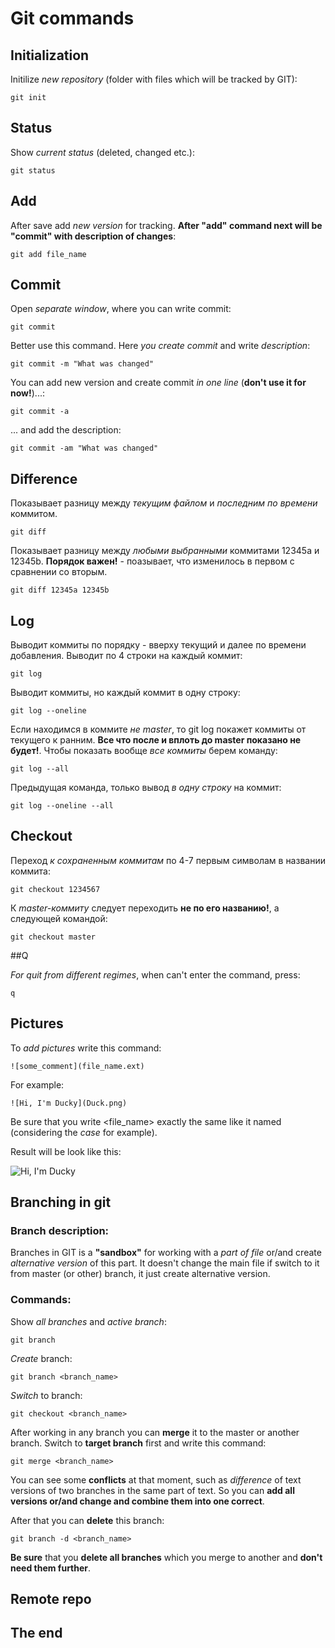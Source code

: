 # **Git commands**

## Initialization
Initilize *new repository* (folder with files which will be tracked by GIT):

    git init

## Status 
Show *current status* (deleted, changed etc.):

    git status

## Add
After save add *new version* for tracking. **After "add" command next will be "commit" with description of changes**:

    git add file_name

## Commit
Open *separate window*, where you can write commit:

    git commit

Better use this command. Here *you create commit* and write *description*:

    git commit -m "What was changed"

You can add new version and create commit *in one line* (__don't use it for now!__)...:
   
    git commit -a

... and add the description:
    
    git commit -am "What was changed"

## Difference
Показывает разницу между *текущим файлом* и *последним по времени* коммитом.

    git diff 

Показывает разницу между *любыми выбранными* коммитами 12345a и 12345b. **Порядок важен!** - поазывает, что изменилось в первом с сравнении со вторым.

    git diff 12345a 12345b

## Log
Выводит коммиты по порядку - вверху текущий и далее по времени добавления. Выводит по 4 строки на каждый коммит:

    git log

Выводит коммиты, но каждый коммит в одну строку:

    git log --oneline

Если находимся в коммите *не master*, то git log покажет коммиты от текущего к ранним. **Все что после и вплоть до master показано не будет!**. Чтобы показать вообще *все коммиты* берем команду:

    git log --all

Предыдущая команда, только вывод *в одну строку* на коммит:

    git log --oneline --all

## Checkout
Переход *к сохраненным коммитам* по 4-7 первым символам в названии коммита:

    git checkout 1234567

К *master-коммиту* следует переходить **не по его названию!**, а следующей командой:

    git checkout master

##Q

*For quit from different regimes*, when can't enter the command, press:

    q

## Pictures

To *add pictures* write this command:

    ![some_comment](file_name.ext)

For example:

    ![Hi, I'm Ducky](Duck.png)

Be sure that you write <file_name> exactly the same like it named (considering the *case* for example).

Result will be look like this:

![Hi, I'm Ducky](Duck.png)

## Branching in git

### Branch description:

Branches in GIT is a __"sandbox"__ for working with a *part of file* or/and create *alternative version* of this part. It doesn't change the main file if switch to it from master (or other) branch, it just create alternative version.

### Commands:

Show *all branches* and *active branch*:

    git branch 

*Create* branch:

    git branch <branch_name>

*Switch* to branch:

    git checkout <branch_name>

After working in any branch you can **merge** it to the master or another branch. Switch to **target branch** first and write this command:

    git merge <branch_name>

You can see some **conflicts** at that moment, such as *difference* of text versions of two branches in the same part of text. So you can **add all versions or/and change and combine them into one correct**.

After that you can __delete__ this branch:

    git branch -d <branch_name>

**Be sure** that you **delete all branches** which you merge to another and **don't need them further**. 

## Remote repo

## The end
